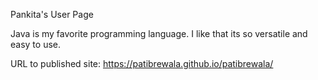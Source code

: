 Pankita's User Page 

Java is my favorite programming language. I like that its so versatile and easy to use.

URL to published site: https://patibrewala.github.io/patibrewala/
